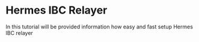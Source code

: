 # Hermes IBC Relayer
In this tutorial will be provided information how easy and fast setup Hermes IBC relayer
